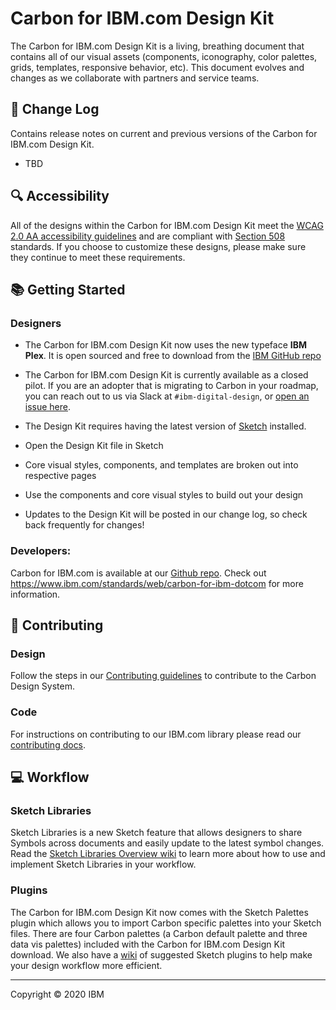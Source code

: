 # Carbon for IBM.com Design Kit

The Carbon for IBM.com Design Kit is a living, breathing document that contains all of our visual assets (components, iconography, color palettes, grids, templates, responsive behavior, etc). This document evolves and changes as we collaborate with partners and service teams.


## 📝 Change Log
Contains release notes on current and previous versions of the Carbon for IBM.com Design Kit. 
* TBD


## :mag: Accessibility
All of the designs within the Carbon for IBM.com Design Kit meet the <a href="https://www.w3.org/TR/WCAG20/">WCAG 2.0 AA accessibility guidelines</a> and are compliant with <a href="https://www.section508.gov"/>Section 508</a> standards. If you choose to customize these designs, please make sure they continue to meet these requirements.


## 📚 Getting Started

### Designers

* The Carbon for IBM.com Design Kit now uses the new typeface **IBM Plex**. It is open sourced and free to download from the [IBM GitHub repo](https://github.com/IBM/plex) 
* The Carbon for IBM.com Design Kit is currently available as a closed pilot. If you are an adopter that is migrating
to Carbon in your roadmap, you can reach out to us via Slack at `#ibm-digital-design`, or [open an issue here](https://github.com/carbon-design-system/carbon-for-ibm-dotcom-design-kit/issues).

* The Design Kit requires having the latest version of <a href="https://www.sketchapp.com/">Sketch</a> installed.
* Open the Design Kit file in Sketch
* Core visual styles, components, and templates are broken out into respective pages
* Use the components and core visual styles to build out your design
* Updates to the Design Kit will be posted in our change log, so check back frequently for changes!

### Developers: 
Carbon for IBM.com is available at our <a href="http://github.com/carbon-design-system/carbon-for-ibm-dotcom">Github repo</a>. Check out https://www.ibm.com/standards/web/carbon-for-ibm-dotcom for more information. 


## 🌟 Contributing

### Design
Follow the steps in our [Contributing guidelines](https://github.com/carbon-design-system/carbon-for-ibm-dotcom-design-kit/blob/master/CONTRIBUTING.md) to contribute to the Carbon Design System.

### Code
For instructions on contributing to our IBM.com library please read our <a href="https://github.com/carbon-design-system/carbon-for-ibm-dotcom/blob/master/.github/CONTRIBUTING.md">contributing docs</a>. 


## 💻 Workflow

### Sketch Libraries
Sketch Libraries is a new Sketch feature that allows designers to share Symbols across documents and easily update to the latest symbol changes. Read the [Sketch Libraries Overview wiki](https://github.com/carbon-design-system/carbon-design-kit/wiki/Sketch-Libraries-Overview) to learn more about how to use and implement Sketch Libraries in your workflow.

### Plugins
The Carbon for IBM.com Design Kit now comes with the Sketch Palettes plugin which allows you to import Carbon specific palettes into your Sketch files. There are four Carbon palettes (a Carbon default palette and three data vis palettes) included with the Carbon for IBM.com Design Kit download. We also have a [wiki](https://github.com/carbon-design-system/carbon-design-kit/wiki/Suggested-Sketch-Plugins) of suggested Sketch plugins to help make your design workflow more efficient.

---
Copyright © 2020 IBM
